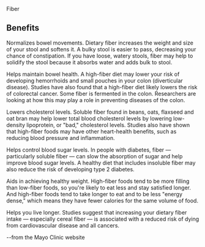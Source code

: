 Fiber

## Benefits

Normalizes bowel movements. Dietary fiber increases the weight and size of your stool and softens it. A bulky stool is easier to pass, decreasing your chance of constipation. If you have loose, watery stools, fiber may help to solidify the stool because it absorbs water and adds bulk to stool.

Helps maintain bowel health. A high-fiber diet may lower your risk of developing hemorrhoids and small pouches in your colon (diverticular disease). Studies have also found that a high-fiber diet likely lowers the risk of colorectal cancer. Some fiber is fermented in the colon. Researchers are looking at how this may play a role in preventing diseases of the colon.

Lowers cholesterol levels. Soluble fiber found in beans, oats, flaxseed and oat bran may help lower total blood cholesterol levels by lowering low-density lipoprotein, or "bad," cholesterol levels. Studies also have shown that high-fiber foods may have other heart-health benefits, such as reducing blood pressure and inflammation.

Helps control blood sugar levels. In people with diabetes, fiber — particularly soluble fiber — can slow the absorption of sugar and help improve blood sugar levels. A healthy diet that includes insoluble fiber may also reduce the risk of developing type 2 diabetes.

Aids in achieving healthy weight. High-fiber foods tend to be more filling than low-fiber foods, so you're likely to eat less and stay satisfied longer. And high-fiber foods tend to take longer to eat and to be less "energy dense," which means they have fewer calories for the same volume of food.

Helps you live longer. Studies suggest that increasing your dietary fiber intake — especially cereal fiber — is associated with a reduced risk of dying from cardiovascular disease and all cancers.

--from the Mayo Clinic website